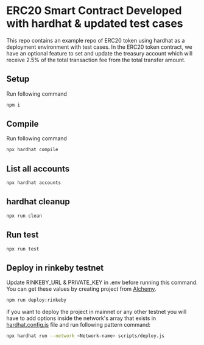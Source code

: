 # ERC20 Smart Contract Developed with hardhat & updated test cases

This repo contains an example repo of ERC20 token using hardhat as a deployment environment with test cases. In the ERC20 token contract, we have an optional feature to set and update the treasury account which will receive 2.5% of the total transaction fee from the total transfer amount.

## Setup
Run following command
```bash
npm i
```

## Compile
Run following command
```bash
npx hardhat compile
```

## List all accounts
```bash
npx hardhat accounts
```

## hardhat cleanup
```bash
npx run clean
```

## Run test
```bash
npx run test
```

##  Deploy in rinkeby testnet
Update RINKEBY_URL & PRIVATE_KEY in .env before running this command. You can get these values by creating project from [Alchemy](https://www.alchemy.com/).
```bash
npm run deploy:rinkeby
``` 
if you want to deploy the project in mainnet or any other testnet you will have to add options inside the network's array that exists in [hardhat.config.js](hardhat.config.js) file and run following pattern command:
```bash
npx hardhat run --network <Network-name> scripts/deploy.js
```
